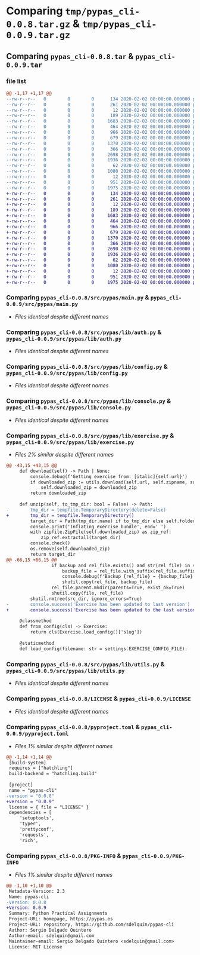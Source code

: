 # Comparing `tmp/pypas_cli-0.0.8.tar.gz` & `tmp/pypas_cli-0.0.9.tar.gz`

## Comparing `pypas_cli-0.0.8.tar` & `pypas_cli-0.0.9.tar`

### file list

```diff
@@ -1,17 +1,17 @@
--rw-r--r--   0        0        0      134 2020-02-02 00:00:00.000000 pypas_cli-0.0.8/CHANGELOG.md
--rw-r--r--   0        0        0      261 2020-02-02 00:00:00.000000 pypas_cli-0.0.8/justfile
--rw-r--r--   0        0        0       12 2020-02-02 00:00:00.000000 pypas_cli-0.0.8/requirements-dev.txt
--rw-r--r--   0        0        0      189 2020-02-02 00:00:00.000000 pypas_cli-0.0.8/src/pypas/__init__.py
--rw-r--r--   0        0        0     1683 2020-02-02 00:00:00.000000 pypas_cli-0.0.8/src/pypas/main.py
--rw-r--r--   0        0        0      464 2020-02-02 00:00:00.000000 pypas_cli-0.0.8/src/pypas/settings.py
--rw-r--r--   0        0        0      966 2020-02-02 00:00:00.000000 pypas_cli-0.0.8/src/pypas/lib/auth.py
--rw-r--r--   0        0        0      679 2020-02-02 00:00:00.000000 pypas_cli-0.0.8/src/pypas/lib/config.py
--rw-r--r--   0        0        0     1370 2020-02-02 00:00:00.000000 pypas_cli-0.0.8/src/pypas/lib/console.py
--rw-r--r--   0        0        0      366 2020-02-02 00:00:00.000000 pypas_cli-0.0.8/src/pypas/lib/decorators.py
--rw-r--r--   0        0        0     2698 2020-02-02 00:00:00.000000 pypas_cli-0.0.8/src/pypas/lib/exercise.py
--rw-r--r--   0        0        0     1936 2020-02-02 00:00:00.000000 pypas_cli-0.0.8/src/pypas/lib/utils.py
--rw-r--r--   0        0        0       62 2020-02-02 00:00:00.000000 pypas_cli-0.0.8/.gitignore
--rw-r--r--   0        0        0     1080 2020-02-02 00:00:00.000000 pypas_cli-0.0.8/LICENSE
--rw-r--r--   0        0        0       12 2020-02-02 00:00:00.000000 pypas_cli-0.0.8/README.md
--rw-r--r--   0        0        0      951 2020-02-02 00:00:00.000000 pypas_cli-0.0.8/pyproject.toml
--rw-r--r--   0        0        0     1975 2020-02-02 00:00:00.000000 pypas_cli-0.0.8/PKG-INFO
+-rw-r--r--   0        0        0      134 2020-02-02 00:00:00.000000 pypas_cli-0.0.9/CHANGELOG.md
+-rw-r--r--   0        0        0      261 2020-02-02 00:00:00.000000 pypas_cli-0.0.9/justfile
+-rw-r--r--   0        0        0       12 2020-02-02 00:00:00.000000 pypas_cli-0.0.9/requirements-dev.txt
+-rw-r--r--   0        0        0      189 2020-02-02 00:00:00.000000 pypas_cli-0.0.9/src/pypas/__init__.py
+-rw-r--r--   0        0        0     1683 2020-02-02 00:00:00.000000 pypas_cli-0.0.9/src/pypas/main.py
+-rw-r--r--   0        0        0      464 2020-02-02 00:00:00.000000 pypas_cli-0.0.9/src/pypas/settings.py
+-rw-r--r--   0        0        0      966 2020-02-02 00:00:00.000000 pypas_cli-0.0.9/src/pypas/lib/auth.py
+-rw-r--r--   0        0        0      679 2020-02-02 00:00:00.000000 pypas_cli-0.0.9/src/pypas/lib/config.py
+-rw-r--r--   0        0        0     1370 2020-02-02 00:00:00.000000 pypas_cli-0.0.9/src/pypas/lib/console.py
+-rw-r--r--   0        0        0      366 2020-02-02 00:00:00.000000 pypas_cli-0.0.9/src/pypas/lib/decorators.py
+-rw-r--r--   0        0        0     2690 2020-02-02 00:00:00.000000 pypas_cli-0.0.9/src/pypas/lib/exercise.py
+-rw-r--r--   0        0        0     1936 2020-02-02 00:00:00.000000 pypas_cli-0.0.9/src/pypas/lib/utils.py
+-rw-r--r--   0        0        0       62 2020-02-02 00:00:00.000000 pypas_cli-0.0.9/.gitignore
+-rw-r--r--   0        0        0     1080 2020-02-02 00:00:00.000000 pypas_cli-0.0.9/LICENSE
+-rw-r--r--   0        0        0       12 2020-02-02 00:00:00.000000 pypas_cli-0.0.9/README.md
+-rw-r--r--   0        0        0      951 2020-02-02 00:00:00.000000 pypas_cli-0.0.9/pyproject.toml
+-rw-r--r--   0        0        0     1975 2020-02-02 00:00:00.000000 pypas_cli-0.0.9/PKG-INFO
```

### Comparing `pypas_cli-0.0.8/src/pypas/main.py` & `pypas_cli-0.0.9/src/pypas/main.py`

 * *Files identical despite different names*

### Comparing `pypas_cli-0.0.8/src/pypas/lib/auth.py` & `pypas_cli-0.0.9/src/pypas/lib/auth.py`

 * *Files identical despite different names*

### Comparing `pypas_cli-0.0.8/src/pypas/lib/config.py` & `pypas_cli-0.0.9/src/pypas/lib/config.py`

 * *Files identical despite different names*

### Comparing `pypas_cli-0.0.8/src/pypas/lib/console.py` & `pypas_cli-0.0.9/src/pypas/lib/console.py`

 * *Files identical despite different names*

### Comparing `pypas_cli-0.0.8/src/pypas/lib/exercise.py` & `pypas_cli-0.0.9/src/pypas/lib/exercise.py`

 * *Files 2% similar despite different names*

```diff
@@ -43,15 +43,15 @@
     def download(self) -> Path | None:
         console.debug(f'Getting exercise from: [italic]{self.url}')
         if downloaded_zip := utils.download(self.url, self.zipname, save_temp=True):
             self.downloaded_zip = downloaded_zip
         return downloaded_zip
 
     def unzip(self, to_tmp_dir: bool = False) -> Path:
-        tmp_dir = tempfile.TemporaryDirectory(delete=False)
+        tmp_dir = tempfile.TemporaryDirectory()
         target_dir = Path(tmp_dir.name) if to_tmp_dir else self.folder
         console.print('Inflating exercise bundle', end=' ')
         with zipfile.ZipFile(self.downloaded_zip) as zip_ref:
             zip_ref.extractall(target_dir)
         console.check()
         os.remove(self.downloaded_zip)
         return target_dir
@@ -66,15 +66,15 @@
                 if backup and rel_file.exists() and str(rel_file) in self.config['todo']:
                     backup_file = rel_file.with_suffix(rel_file.suffix + '.bak')
                     console.debug(f'Backup {rel_file} → {backup_file}')
                     shutil.copy(rel_file, backup_file)
                 rel_file.parent.mkdir(parents=True, exist_ok=True)
                 shutil.copy(file, rel_file)
         shutil.rmtree(src_dir, ignore_errors=True)
-        console.success('Exercise has been updated to last version')
+        console.success('Exercise has been updated to the last version')
 
     @classmethod
     def from_config(cls) -> Exercise:
         return cls(Exercise.load_config()['slug'])
 
     @staticmethod
     def load_config(filename: str = settings.EXERCISE_CONFIG_FILE):
```

### Comparing `pypas_cli-0.0.8/src/pypas/lib/utils.py` & `pypas_cli-0.0.9/src/pypas/lib/utils.py`

 * *Files identical despite different names*

### Comparing `pypas_cli-0.0.8/LICENSE` & `pypas_cli-0.0.9/LICENSE`

 * *Files identical despite different names*

### Comparing `pypas_cli-0.0.8/pyproject.toml` & `pypas_cli-0.0.9/pyproject.toml`

 * *Files 1% similar despite different names*

```diff
@@ -1,14 +1,14 @@
 [build-system]
 requires = ["hatchling"]
 build-backend = "hatchling.build"
 
 [project]
 name = "pypas-cli"
-version = "0.0.8"
+version = "0.0.9"
 license = { file = "LICENSE" }
 dependencies = [
     'setuptools',
     'typer',
     'prettyconf',
     'requests',
     'rich',
```

### Comparing `pypas_cli-0.0.8/PKG-INFO` & `pypas_cli-0.0.9/PKG-INFO`

 * *Files 1% similar despite different names*

```diff
@@ -1,10 +1,10 @@
 Metadata-Version: 2.3
 Name: pypas-cli
-Version: 0.0.8
+Version: 0.0.9
 Summary: Python Practical Assignments
 Project-URL: homepage, https://pypas.es
 Project-URL: repository, https://github.com/sdelquin/pypas-cli
 Author: Sergio Delgado Quintero
 Author-email: sdelquin@gmail.com
 Maintainer-email: Sergio Delgado Quintero <sdelquin@gmail.com>
 License: MIT License
```

